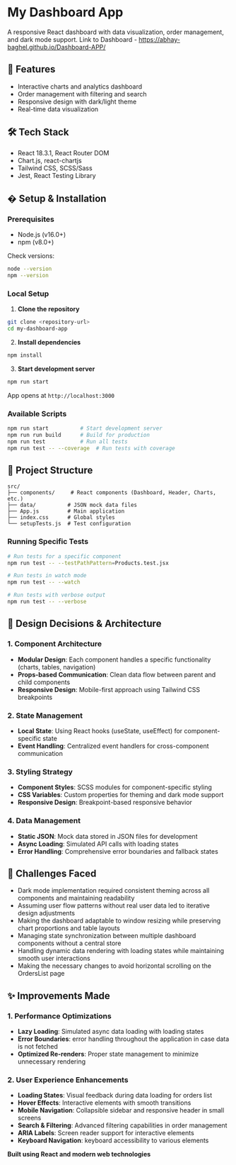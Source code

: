 # My Dashboard App

A responsive React dashboard with data visualization, order management, and dark mode support.
Link to Dashboard - https://abhay-baghel.github.io/Dashboard-APP/

## 🚀 Features

- Interactive charts and analytics dashboard
- Order management with filtering and search
- Responsive design with dark/light theme
- Real-time data visualization

## 🛠️ Tech Stack

- React 18.3.1, React Router DOM
- Chart.js, react-chartjs
- Tailwind CSS, SCSS/Sass
- Jest, React Testing Library

## � Setup & Installation

### Prerequisites

- Node.js (v16.0+)
- npm (v8.0+)

Check versions:

```bash
node --version
npm --version
```

### Local Setup

1. **Clone the repository**

```bash
git clone <repository-url>
cd my-dashboard-app
```

2. **Install dependencies**

```bash
npm install
```

3. **Start development server**

```bash
npm run start
```

App opens at `http://localhost:3000`

### Available Scripts

```bash
npm run start          # Start development server
npm run run build      # Build for production
npm run test           # Run all tests
npm run test -- --coverage  # Run tests with coverage
```

## 📁 Project Structure

```
src/
├── components/     # React components (Dashboard, Header, Charts, etc.)
├── data/          # JSON mock data files
├── App.js         # Main application
├── index.css      # Global styles
└── setupTests.js  # Test configuration
```

### Running Specific Tests

```bash
# Run tests for a specific component
npm run test -- --testPathPattern=Products.test.jsx

# Run tests in watch mode
npm run test -- --watch

# Run tests with verbose output
npm run test -- --verbose
```

## 🎨 Design Decisions & Architecture

### 1. **Component Architecture**

- **Modular Design**: Each component handles a specific functionality (charts, tables, navigation)
- **Props-based Communication**: Clean data flow between parent and child components
- **Responsive Design**: Mobile-first approach using Tailwind CSS breakpoints

### 2. **State Management**

- **Local State**: Using React hooks (useState, useEffect) for component-specific state
- **Event Handling**: Centralized event handlers for cross-component communication

### 3. **Styling Strategy**

- **Component Styles**: SCSS modules for component-specific styling
- **CSS Variables**: Custom properties for theming and dark mode support
- **Responsive Design**: Breakpoint-based responsive behavior

### 4. **Data Management**

- **Static JSON**: Mock data stored in JSON files for development
- **Async Loading**: Simulated API calls with loading states
- **Error Handling**: Comprehensive error boundaries and fallback states

## 🚧 Challenges Faced

- Dark mode implementation required consistent theming across all components and maintaining readability
- Assuming user flow patterns without real user data led to iterative design adjustments
- Making the dashboard adaptable to window resizing while preserving chart proportions and table layouts
- Managing state synchronization between multiple dashboard components without a central store
- Handling dynamic data rendering with loading states while maintaining smooth user interactions
- Making the necessary changes to avoid horizontal scrolling on the OrdersList page

## ✨ Improvements Made

### 1. **Performance Optimizations**

- **Lazy Loading**: Simulated async data loading with loading states
- **Error Boundaries**: error handling throughout the application in case data is not fetched
- **Optimized Re-renders**: Proper state management to minimize unnecessary rendering

### 2. **User Experience Enhancements**

- **Loading States**: Visual feedback during data loading for orders list
- **Hover Effects**: Interactive elements with smooth transitions
- **Mobile Navigation**: Collapsible sidebar and responsive header in small screens
- **Search & Filtering**: Advanced filtering capabilities in order management
- **ARIA Labels**: Screen reader support for interactive elements
- **Keyboard Navigation**: keyboard accessibility to various elements

**Built using React and modern web technologies**
